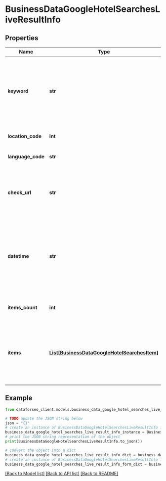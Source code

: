 # BusinessDataGoogleHotelSearchesLiveResultInfo


## Properties

Name | Type | Description | Notes
------------ | ------------- | ------------- | -------------
**keyword** | **str** | keyword received in a POST array keyword is returned with decoded %## (plus symbol ‘+’ will be decoded to a space character) | [optional] 
**location_code** | **int** | location code in a POST array | [optional] 
**language_code** | **str** | language code in a POST array | [optional] 
**check_url** | **str** | direct URL to search engine results you can use it to make sure that we provided accurate results | [optional] 
**datetime** | **str** | date and time when the result was received in the UTC format: “yyyy-mm-dd hh-mm-ss +00:00” example: 2019-11-15 12:57:46 +00:00 | [optional] 
**items_count** | **int** | item types the number of items in the items array | [optional] 
**items** | [**List[BusinessDataGoogleHotelSearchesItem]**](BusinessDataGoogleHotelSearchesItem.md) | array of items note: this field always equals null; use it to facilitate integration and ensure interoperability with the Hotel Info endpoint | [optional] 

## Example

```python
from dataforseo_client.models.business_data_google_hotel_searches_live_result_info import BusinessDataGoogleHotelSearchesLiveResultInfo

# TODO update the JSON string below
json = "{}"
# create an instance of BusinessDataGoogleHotelSearchesLiveResultInfo from a JSON string
business_data_google_hotel_searches_live_result_info_instance = BusinessDataGoogleHotelSearchesLiveResultInfo.from_json(json)
# print the JSON string representation of the object
print(BusinessDataGoogleHotelSearchesLiveResultInfo.to_json())

# convert the object into a dict
business_data_google_hotel_searches_live_result_info_dict = business_data_google_hotel_searches_live_result_info_instance.to_dict()
# create an instance of BusinessDataGoogleHotelSearchesLiveResultInfo from a dict
business_data_google_hotel_searches_live_result_info_form_dict = business_data_google_hotel_searches_live_result_info.from_dict(business_data_google_hotel_searches_live_result_info_dict)
```
[[Back to Model list]](../README.md#documentation-for-models) [[Back to API list]](../README.md#documentation-for-api-endpoints) [[Back to README]](../README.md)


